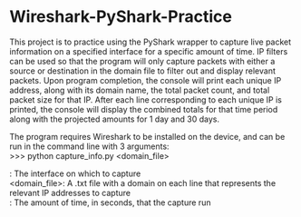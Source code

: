 # Wireshark-PyShark-Practice
This project is to practice using the PyShark wrapper to capture live packet information on a specified interface for a specific amount of time. IP filters can be used so that the program will only capture packets with either a source or destination in the domain file to filter out and display relevant packets. Upon program completion, the console will print each unique IP address, along with its domain name, the total packet count, and total packet size for that IP. After each line corresponding to each unique IP is printed, the console will display the combined totals for that time period along with the projected amounts for 1 day and 30 days.

The program requires Wireshark to be installed on the device, and can be run in the command line with 3 arguments:  
    >>> python capture_info.py <interface> <domain_file> <seconds>  
  
<interface>: The interface on which to capture  
<domain_file>: A .txt file with a domain on each line that represents the relevant IP addresses to capture  
<seconds>: The amount of time, in seconds, that the capture run  
